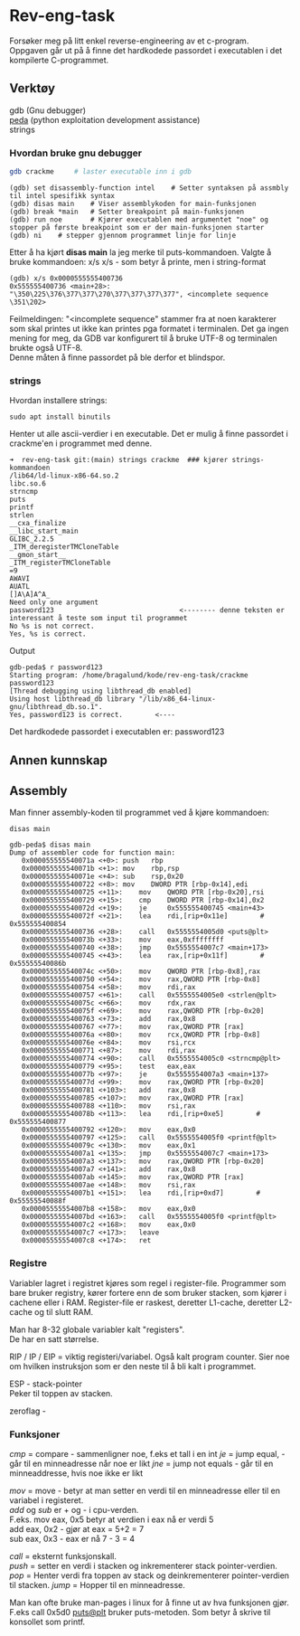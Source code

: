 # Rev-eng-task 

Forsøker meg på litt enkel reverse-engineering av et c-program.  
Oppgaven går ut på å finne det hardkodede passordet i executablen i det kompilerte C-programmet.

## Verktøy  

gdb (Gnu debugger)  
[peda](https://github.com/longld/peda) (python exploitation development assistance)  
strings  

### Hvordan bruke gnu debugger  

```sh
gdb crackme 	# laster executable inn i gdb
```

```GDB
(gdb) set disassembly-function intel	# Setter syntaksen på assmbly til intel spesifikk syntax
(gdb) disas main	# Viser assemblykoden for main-funksjonen  
(gdb) break *main	# Setter breakpoint på main-funksjonen  
(gdb) run noe		# Kjører executablen med argumentet "noe" og stopper på første breakpoint som er der main-funksjonen starter
(gdb) ni	# stepper gjennom programmet linje for linje

```

Etter å ha kjørt __disas main__ la jeg merke til puts-kommandoen.
Valgte å bruke kommandoen: x/s <minneaddresse>
x/s  - som betyr å printe, men i string-format  

```GDB
(gdb) x/s 0x0000555555400736
0x555555400736 <main+28>:	"\350\225\376\377\377\270\377\377\377\377", <incomplete sequence \351\202>
```

Feilmeldingen: "<incomplete sequence" stammer fra at noen karakterer som skal printes ut ikke kan printes pga formatet i terminalen. Det ga ingen mening for meg, da GDB var konfigurert til å bruke UTF-8 og terminalen brukte også UTF-8.  
Denne måten å finne passordet på ble derfor et blindspor.  


### strings

Hvordan installere strings:  
```shell
sudo apt install binutils
```

Henter ut alle ascii-verdier i en executable.
Det er mulig å finne passordet i crackme'en i programmet med denne.  

```shell
➜  rev-eng-task git:(main) strings crackme  ### kjører strings-kommandoen  
/lib64/ld-linux-x86-64.so.2
libc.so.6
strncmp
puts
printf
strlen
__cxa_finalize
__libc_start_main
GLIBC_2.2.5
_ITM_deregisterTMCloneTable
__gmon_start__
_ITM_registerTMCloneTable
=9	 
AWAVI
AUATL
[]A\A]A^A_
Need only one argument
password123                               <-------- denne teksten er interessant å teste som input til programmet  
No %s is not correct.
Yes, %s is correct.

```

Output
```shell
gdb-peda$ r password123
Starting program: /home/bragalund/kode/rev-eng-task/crackme password123
[Thread debugging using libthread_db enabled]
Using host libthread_db library "/lib/x86_64-linux-gnu/libthread_db.so.1".
Yes, password123 is correct.        <----
```

Det hardkodede passordet i executablen er: password123



## Annen kunnskap  

## Assembly  

Man finner assembly-koden til programmet ved å kjøre kommandoen:
```shell
disas main
```

```dump
gdb-peda$ disas main
Dump of assembler code for function main:
   0x000055555540071a <+0>:	push   rbp
   0x000055555540071b <+1>:	mov    rbp,rsp
   0x000055555540071e <+4>:	sub    rsp,0x20
   0x0000555555400722 <+8>:	mov    DWORD PTR [rbp-0x14],edi
   0x0000555555400725 <+11>:	mov    QWORD PTR [rbp-0x20],rsi
   0x0000555555400729 <+15>:	cmp    DWORD PTR [rbp-0x14],0x2
   0x000055555540072d <+19>:	je     0x555555400745 <main+43>
   0x000055555540072f <+21>:	lea    rdi,[rip+0x11e]        # 0x555555400854
   0x0000555555400736 <+28>:	call   0x5555554005d0 <puts@plt>
   0x000055555540073b <+33>:	mov    eax,0xffffffff
   0x0000555555400740 <+38>:	jmp    0x5555554007c7 <main+173>
   0x0000555555400745 <+43>:	lea    rax,[rip+0x11f]        # 0x55555540086b
   0x000055555540074c <+50>:	mov    QWORD PTR [rbp-0x8],rax
   0x0000555555400750 <+54>:	mov    rax,QWORD PTR [rbp-0x8]
   0x0000555555400754 <+58>:	mov    rdi,rax
   0x0000555555400757 <+61>:	call   0x5555554005e0 <strlen@plt>
   0x000055555540075c <+66>:	mov    rdx,rax
   0x000055555540075f <+69>:	mov    rax,QWORD PTR [rbp-0x20]
   0x0000555555400763 <+73>:	add    rax,0x8
   0x0000555555400767 <+77>:	mov    rax,QWORD PTR [rax]
   0x000055555540076a <+80>:	mov    rcx,QWORD PTR [rbp-0x8]
   0x000055555540076e <+84>:	mov    rsi,rcx
   0x0000555555400771 <+87>:	mov    rdi,rax
   0x0000555555400774 <+90>:	call   0x5555554005c0 <strncmp@plt>
   0x0000555555400779 <+95>:	test   eax,eax
   0x000055555540077b <+97>:	je     0x5555554007a3 <main+137>
   0x000055555540077d <+99>:	mov    rax,QWORD PTR [rbp-0x20]
   0x0000555555400781 <+103>:	add    rax,0x8
   0x0000555555400785 <+107>:	mov    rax,QWORD PTR [rax]
   0x0000555555400788 <+110>:	mov    rsi,rax
   0x000055555540078b <+113>:	lea    rdi,[rip+0xe5]        # 0x555555400877
   0x0000555555400792 <+120>:	mov    eax,0x0
   0x0000555555400797 <+125>:	call   0x5555554005f0 <printf@plt>
   0x000055555540079c <+130>:	mov    eax,0x1
   0x00005555554007a1 <+135>:	jmp    0x5555554007c7 <main+173>
   0x00005555554007a3 <+137>:	mov    rax,QWORD PTR [rbp-0x20]
   0x00005555554007a7 <+141>:	add    rax,0x8
   0x00005555554007ab <+145>:	mov    rax,QWORD PTR [rax]
   0x00005555554007ae <+148>:	mov    rsi,rax
   0x00005555554007b1 <+151>:	lea    rdi,[rip+0xd7]        # 0x55555540088f
   0x00005555554007b8 <+158>:	mov    eax,0x0
   0x00005555554007bd <+163>:	call   0x5555554005f0 <printf@plt>
   0x00005555554007c2 <+168>:	mov    eax,0x0
   0x00005555554007c7 <+173>:	leave  
   0x00005555554007c8 <+174>:	ret    

```

### Registre  

Variabler lagret i registret kjøres som regel i register-file.
Programmer som bare bruker registry, kører fortere enn de som bruker stacken, som kjører i cachene eller i RAM.
Register-file er raskest, deretter L1-cache, deretter L2-cache og til slutt RAM.  

Man har 8-32 globale variabler kalt "registers".   
De har en satt størrelse.  

RIP / IP / EIP = viktig registeri/variabel.
Også kalt program counter. 
Sier noe om hvilken instruksjon som er den neste til å bli kalt i programmet.

ESP - stack-pointer  
Peker til toppen av stacken.  

zeroflag - 

### Funksjoner  

_cmp_ = compare  -  sammenligner noe, f.eks et tall i en int
_je_ = jump equal, - går til en minneadresse når noe er likt
_jne_ = jump not equals - går til en minneaddresse, hvis noe ikke er likt

_mov_ = move - betyr at man setter en verdi til en minneadresse eller til en variabel i registeret.  
_add_ og _sub_ er + og - i cpu-verden.  
F.eks. mov eax, 0x5  betyr at verdien i eax nå er verdi 5  
add eax, 0x2 - gjør at eax = 5+2 = 7  
sub eax, 0x3 - eax er nå 7 - 3 = 4  

_call_ = eksternt funksjonskall.   
_push_ = setter en verdi i stacken og inkrementerer stack pointer-verdien.  
_pop_ = Henter verdi fra toppen av stack og deinkrementerer pointer-verdien til stacken. 
_jump_ = Hopper til en minneadresse.  

 Man kan ofte bruke man-pages i linux for å finne ut av hva funksjonen gjør. F.eks call 0x5d0 <puts@plt> bruker puts-metoden. Som betyr å skrive til konsollet som printf.


